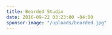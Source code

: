 ```yaml
---
title: Bearded Studio
date: 2016-09-22 03:23:00 -04:00
sponsor-image: "/uploads/bearded.jpg"
---
```


